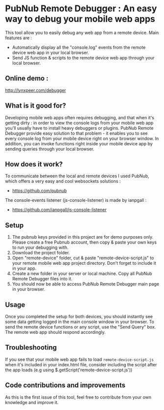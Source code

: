 # PubNub Remote Debugger : An easy way to debug your mobile web apps

This tool allow you to easily debug any web app from a remote device. Main features are : 
* Automatically display all the "console.log" events from the remote device web app in your local browser.
* Send JS function & scripts to the remote device web app through your local browser.

## Online demo :
http://lynxpeer.com/debugger

## What is it good for?
Developing mobile web apps often requires debugging, and that when it's getting dirty : in order to view the console logs from your mobile web app you'll usually have to install heavy debuggers or plugins.
PubNub Remote Debugger provide easy solution to that problem - it enables you to see every console log from your mobile device right on your browser window.
In addition, you can invoke functions right inside your mobile device app by sending queries through your local browser.

## How does it work?
To communicate between the local and remote devices I used PubNub, which offers a very easy and cool websockets solutions :
- https://github.com/pubnub

The console-events listener (js-console-listener) is made by ianpgall :
- https://github.com/ianpgall/js-console-listener

## Setup
1. The pubnub keys provided in this project are for demo purposes only. Please create a free Pubnub account, then copy & paste your own keys to run your debugging with.
2. Download the project folder. 
3. Open "remote-device" folder, cut & paste "remote-device-script.js" to your remote mobile web app project directory. Don't forget to include it in your app.
4. Create a new folder in your server or local machine. Copy all PubNub Remote Debugger files into it. 
5. You should now be able to access PubNub Remote Debugger main page in your browser.

## Usage
Once you completed the setup for both devices, you should instantly see some data getting logged in the main console window in your browser.
To send the remote device functions or any script, use the "Send Query" box. The remote web app should respond accordingly.

## Troubleshooting
If you see that your mobile web app fails to load `remote-device-script.js` when it's included in your index.html file, consider including the script after the app loads (e.g using $.getScript('remote-device-script.js'))

## Code contributions and improvements
As this is the first issue of this tool, feel free to contribute from your own knowledge and improve it.
